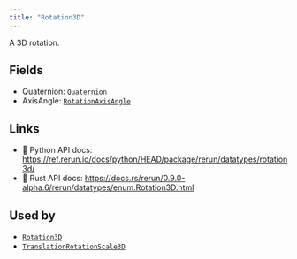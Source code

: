 ```yaml
---
title: "Rotation3D"
---
```


A 3D rotation.

## Fields

* Quaternion: [`Quaternion`](../datatypes/quaternion.md)
* AxisAngle: [`RotationAxisAngle`](../datatypes/rotation_axis_angle.md)

## Links
 * 🐍 Python API docs: https://ref.rerun.io/docs/python/HEAD/package/rerun/datatypes/rotation3d/
 * 🦀 Rust API docs: https://docs.rs/rerun/0.9.0-alpha.6/rerun/datatypes/enum.Rotation3D.html


## Used by

* [`Rotation3D`](../components/rotation3d.md)
* [`TranslationRotationScale3D`](../datatypes/translation_rotation_scale3d.md)

